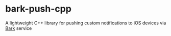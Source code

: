 # bark-push-cpp
A lightweight C++ library for pushing custom notifications to iOS devices via [Bark](https://github.com/Finb/Bark) service
